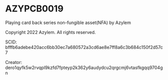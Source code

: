 # AZYPCB0019
Playing card back series non-fungible asset(NFA) by Azylem

Copyright 2022 Azylem. All rights reserved.

SCID: bfffb6adebe420acc6bb30ec7a680572a3cd6ae8e7ff8a6c3b684c150f2d57c7

Creator: dero1qyfk5w2rvqpl9kzfd7fpteyp2k362y6audydcu2qrgcmj6vtasfkgqq9704gn
